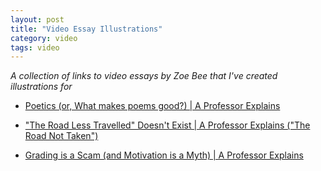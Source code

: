 ```yaml
---
layout: post
title: "Video Essay Illustrations"
category: video
tags: video
---
```


_A collection of links to video essays by Zoe Bee that I've created illustrations for_

* [Poetics \(or, What makes poems good?\) \| A Professor Explains](https://www.youtube.com/watch?v=arE2yyQe1PY)

* ["The Road Less Travelled" Doesn't Exist \| A Professor Explains \("The Road Not Taken"\)](https://www.youtube.com/watch?v=d_6-SqyfcBA)

* [Grading is a Scam \(and Motivation is a Myth\) \| A Professor Explains](https://www.youtube.com/watch?v=fe-SZ_FPZew)



